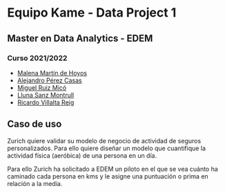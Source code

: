# Equipo Kame - Data Project 1

## Master en Data Analytics - EDEM
### Curso 2021/2022

- [Malena Martín de Hoyos](https://www.linkedin.com/in/malena-mart%C3%ADn-a027bb201?miniProfileUrn=urn%3Ali%3Afs_miniProfile%3AACoAADON7uIBwVk8bq4kWA0g1EwS3niil6pnuOU&lipi=urn%3Ali%3Apage%3Ad_flagship3_search_srp_all%3B5jf8syVRSXuoWfMUDMhtUw%3D%3D)
- [Alejandro Pérez Casas](https://www.linkedin.com/in/alejandro-perez-casas)
- [Miguel Ruiz Micó](https://www.linkedin.com/in/miguel-ruiz-mic%C3%B3-222115213?miniProfileUrn=urn%3Ali%3Afs_miniProfile%3AACoAADXxr_oB36zhVkkitLZP23JVpJjJxEeOSXo&lipi=urn%3Ali%3Apage%3Ad_flagship3_search_srp_all%3BTy3XA4qhSWCfPTYDH%2BLVLg%3D%3D)
- [Lluna Sanz Montrull](https://www.linkedin.com/in/llunasmontrull/)
- [Ricardo Villalta Reig](https://www.linkedin.com/in/ricardovillalta)


## Caso de uso

Zurich quiere validar su modelo de negocio de actividad de seguros personalizados. Para ello quiere diseñar un modelo que cuantifique la actividad física (aeróbica) de una persona en un día.

Para ello Zurich ha solicitado a EDEM un piloto en el que se vea cuánto ha caminado cada persona en kms y le asigne una puntuación o prima en relación a la media.

